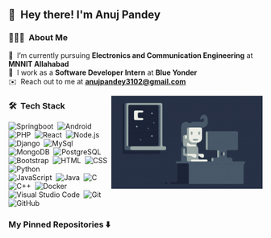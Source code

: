 ## 👋 &nbsp;Hey there! I'm Anuj Pandey  

### 👨🏻‍💻 &nbsp;About Me

🏫 &nbsp;I’m currently pursuing **Electronics and Communication Engineering** at **MNNIT Allahabad**\
🏢 &nbsp;I work as a **Software Developer Intern** at **Blue Yonder**\
✉️ &nbsp;Reach out to me at **anujpandey3102@gmail.com**

<img alt="Night Coding" src="https://github.com/Anuj-pandey1/Anuj-Pandey1/blob/main/assets/Coding.gif" align="right"/>

### 🛠 &nbsp;Tech Stack


![Springboot](https://img.shields.io/badge/-Springboot-05122A?style=flat&logo=Springboot&logoColor=brightgreen)&nbsp;
![Android](https://img.shields.io/badge/-Android-05122A?style=flat&logo=Android)&nbsp;
![PHP](https://img.shields.io/badge/-PHP-05122A?style=flat&logo=PHP)&nbsp;
![React](https://img.shields.io/badge/-React-05122A?style=flat&logo=React)&nbsp;
![Node.js](https://img.shields.io/badge/-Node.js-05122A?style=flat&logo=Node.js)&nbsp;
![Django](https://img.shields.io/badge/-Django-05122A?style=flat&logo=django&logoColor=brightgreen)&nbsp;
![MySql](https://img.shields.io/badge/-Mysql-05122A?style=flat&logo=MySql)&nbsp;\
![MongoDB](https://img.shields.io/badge/-MongoDB-05122A?style=flat&logo=MongoDB)&nbsp;
![PostgreSQL](https://img.shields.io/badge/-PostgreSQL-05122A?style=flat&logo=postgresql&logoColor=blue)&nbsp;
![Bootstrap](https://img.shields.io/badge/-Bootstrap-05122A?style=flat&logo=bootstrap&logoColor=563D7C)&nbsp;
![HTML](https://img.shields.io/badge/-HTML-05122A?style=flat&logo=HTML5)&nbsp;
![CSS](https://img.shields.io/badge/-CSS-05122A?style=flat&logo=CSS3&logoColor=1572B6)&nbsp;
![Python](https://img.shields.io/badge/-Python-05122A?style=flat&logo=python)&nbsp;\
![JavaScript](https://img.shields.io/badge/-JavaScript-05122A?style=flat&logo=javascript)&nbsp;
![Java](https://img.shields.io/badge/-Java-05122A?style=flat&logo=Java&logoColor=FFA518)&nbsp;
![C](https://img.shields.io/badge/-C-05122A?style=flat&logo=C&logoColor=A8B9CC)&nbsp;
![C++](https://img.shields.io/badge/-C++-05122A?style=flat&logo=C%2B%2B&logoColor=00599C)&nbsp;
![Docker](https://img.shields.io/badge/-Docker-05122A?style=flat&logo=Docker)&nbsp;
![Visual Studio Code](https://img.shields.io/badge/-Visual%20Studio%20Code-05122A?style=flat&logo=visual-studio-code&logoColor=007ACC)&nbsp;
![Git](https://img.shields.io/badge/-Git-05122A?style=flat&logo=git)&nbsp;\
![GitHub](https://img.shields.io/badge/-GitHub-05122A?style=flat&logo=github)&nbsp;


<h3 align="left"> My Pinned Repositories ⬇️ </h3> 
